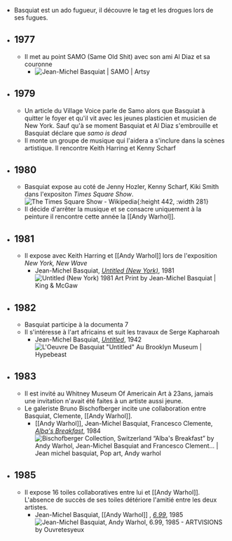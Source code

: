 - Basquiat est un ado fugueur, il découvre le tag et les drogues lors de ses fugues.
- ## 1977
	- Il met au point SAMO (Same Old Shit)  avec son ami Al Diaz et sa couronne
		- ![Jean-Michel Basquiat | SAMO | Artsy](https://d7hftxdivxxvm.cloudfront.net/?height=432&quality=80&resize_to=fit&src=https%3A%2F%2Fd32dm0rphc51dk.cloudfront.net%2FD6JlaJR3SPGg1P7tOTDohg%2Flarge.jpg&width=640)
- ## 1979
	- Un article du Village Voice parle de Samo alors que Basquiat à quitter le foyer et qu'il vit avec les jeunes plasticien et musicien de New York. Sauf qu'à se moment Basquiat et Al Diaz s'embrouille et Basquiat déclare que *samo is dead*
	- Il monte un groupe de musique qui l'aidera a s'inclure dans la scènes artistique. Il rencontre Keith Harring et Kenny Scharf
- ## 1980
	- Basquiat expose au coté de Jenny Hozler, Kenny Scharf, Kiki Smith dans l'expositon *Times Square Show*. ![The Times Square Show - Wikipedia](https://upload.wikimedia.org/wikipedia/en/c/cd/Public_poster_produced_for_The_Times_Square_Show.jpg){:height 442, :width 281}
	- Il décide d'arrêter la musique et se consacre uniquement à la peinture il rencontre cette année la [[Andy Warhol]].
- ## 1981
	- Il expose avec Keith Harring et [[Andy Warhol]] lors de l'exposition *New York, New Wave*
		- Jean-Michel Basquiat, [*Untitled (New York)*](https://www.kingandmcgaw.com/prints/jean-michel-basquiat/untitled-new-york-1981-435587#435587::border:50_frame:880229_glass:770007_media:3_mount:108644_mount-width:50_size:368,620), 1981 ![Untitled (New York) 1981 Art Print by Jean-Michel Basquiat | King & McGaw](https://img.kingandmcgaw.com/imagecache/4/3/si-435587.jpg_ihcm-30.00_iwcm-14.89_fls-880608L.tif_fts-880608T.tif_mc-ffffff_fwcm-1.50_tmwcm-5.00_bmwcm-5.00_lmwcm-5.00_rmwcm-5.00_maxdim-1000_en_easyart___iar-1.jpg)
- ## 1982
	- Basquiat participe à la documenta 7
	- Il s'intéresse à l'art africains et suit les travaux de Serge Kapharoah
		- Jean-Michel Basquiat, [*Untitled*](https://en.wikipedia.org/wiki/Untitled_%281982_Basquiat_skull_painting%29), 1942 ![L'Oeuvre De Basquiat "Untitled" Au Brooklyn Museum | Hypebeast](https://image-cdn.hypb.st/https%3A%2F%2Fhypebeast.com%2Fwp-content%2Fblogs.dir%2F11%2Ffiles%2F2018%2F01%2Fbasquiat-brooklyn-museum-exposition-00.jpg?w=960&cbr=1&q=90&fit=max)
- ## 1983
	- Il est invité au Whitney Museum Of Americain Art à 23ans, jamais une invitation n'avait été faites à un artiste aussi jeune.
	- Le galeriste Bruno Bischofberger incite une collaboration entre Basquiat, Clemente, [[Andy Warhol]].
		- [[Andy Warhol]], Jean-Michel Basquiat, Francesco Clemente, [*Alba's Breakfast*](https://fr.pinterest.com/pin/343610646544825896/), 1984 ![Bischofberger Collection, Switzerland “Alba's Breakfast” by Andy Warhol,  Jean-Michel Basquiat and Francesco Clement… | Jean michel basquiat, Pop  art, Andy warhol](https://i.pinimg.com/736x/9a/71/6c/9a716cf175352e4d2e1b38f622864e23.jpg)
- ## 1985
	- Il expose 16 toiles collaboratives entre lui et [[Andy Warhol]]. L'absence de succès de ses toiles détériore l'amitié entre les deux artistes.
		- Jean-Michel Basquiat, [[Andy Warhol]] , [*6.99*](https://artvisions.fr/fr/portfolio-item/basquiat-x-warhol-a-quatre-mains-paris-fondation-vuitton-jusquau-28-aout/jean-michel-basquiat-andy-warhol-6-99-1985/), 1985 ![Jean-Michel Basquiat, Andy Warhol, 6.99, 1985 - ARTVISIONS by Ouvretesyeux](https://artvisions.fr/wp-content/uploads/2023/03/Jean-Michel-Basquiat-Andy-Warhol-6.99-1985-scaled.jpg)